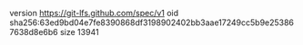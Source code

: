 version https://git-lfs.github.com/spec/v1
oid sha256:63ed9bd04e7fe8390868df3198902402bb3aae17249cc5b9e253867638d8e6b6
size 13941
